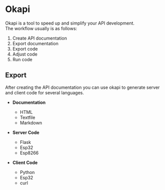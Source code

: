# Okapi

Okapi is a tool to speed up and simplify your API development.<br>
The workflow usually is as follows:<br>
1. Create API documentation
2. Export documentation
3. Export code
4. Adjust code
5. Run code

## Export
After creating the API documentation you can use okapi to generate
server and client code for several languages.

* **Documentation**
	- HTML
	- Textfile
	- Markdown

* **Server Code**
	- Flask
	- Esp32
	- Esp8266

* **Client Code**
	- Python
	- Esp32
	- curl



